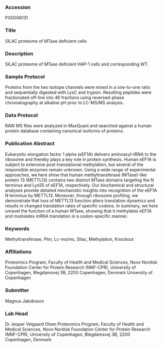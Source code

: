 ### Accession
PXD008131

### Title
SILAC proteome of MTase deficient cells

### Description
SILAC proteome of MTase deficient HAP-1 cells and corresponding WT.

### Sample Protocol
Proteins from the two isotope channels were mixed in a one-to-one ratio and sequentially digested with LysC and trypsin. Resulting peptides were fractionated off-line into 46 fractions using reversed-phase chromatography at alkaline pH prior to LC-MS/MS analysis.

### Data Protocol
RAW MS files were analyzed in MaxQuant and searched against a human protein database containing canonical isoforms of proteins.

### Publication Abstract
Eukaryotic elongation factor 1 alpha (eEF1A) delivers aminoacyl-tRNA to the ribosome and thereby plays a key role in protein synthesis. Human eEF1A is subject to extensive post-translational methylation, but several of the responsible enzymes remain unknown. Using a wide range of experimental approaches, we here show that human methyltransferase (MTase)-like protein 13 (METTL13) contains two distinct MTase domains targeting the N terminus and Lys55 of eEF1A, respectively. Our biochemical and structural analyses provide detailed mechanistic insights into recognition of the eEF1A N terminus by METTL13. Moreover, through ribosome profiling, we demonstrate that loss of METTL13 function alters translation dynamics and results in changed translation rates of specific codons. In summary, we here unravel the function of a human MTase, showing that it methylates eEF1A and modulates mRNA translation in a codon-specific manner.

### Keywords
Methyltransferase, Ptm, Lc-ms/ms, Silac, Methylation, Knockout

### Affiliations
Proteomics Program, Faculty of Health and Medical Sciences, Novo Nordisk Foundation Center for Protein Research (NNF-CPR), University of Copenhagen, Blegdamsvej 3B, 2200 Copenhagen, Denmark
University of Copenhagen

### Submitter
Magnus Jakobsson

### Lab Head
Dr Jesper Velgaard Olsen
Proteomics Program, Faculty of Health and Medical Sciences, Novo Nordisk Foundation Center for Protein Research (NNF-CPR), University of Copenhagen, Blegdamsvej 3B, 2200 Copenhagen, Denmark


